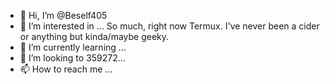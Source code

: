 - 👋 Hi, I’m @Beself405
- 👀 I’m interested in ... So much, right now Termux. 
I've never been a cider or anything but kinda/maybe geeky. 
- 🌱 I’m currently learning ...
- 💞️ I’m looking to 359272...
- 📫 How to reach me ...

<!---
Beself405/Beself405 is a ✨ special ✨ repository because its `README.md` (this file) appears on your GitHub profile.
You can click the Preview link to take a look at your changes.
--->
